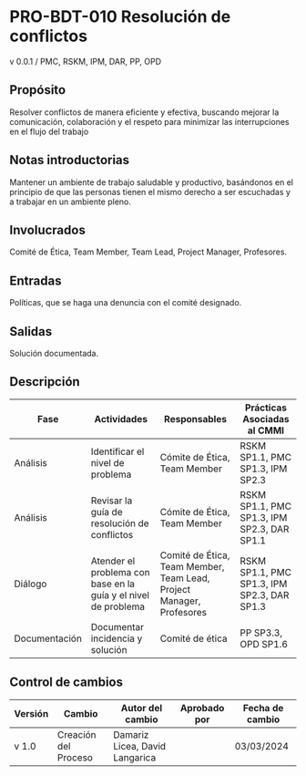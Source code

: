 # PRO-BDT-010 Resolución de conflictos

v 0.0.1 / PMC, RSKM, IPM, DAR, PP, OPD 

## Propósito

Resolver conflictos de manera eficiente y efectiva, buscando mejorar la comunicación, colaboración y el respeto para minimizar las interrupciones en el flujo del trabajo

## Notas introductorias

Mantener un ambiente de trabajo saludable y productivo, basándonos en el principio de que las personas tienen el mismo derecho a ser escuchadas y a trabajar en un ambiente pleno.

## Involucrados

Comité de Ética, Team Member, Team Lead, Project Manager, Profesores.

## Entradas

Políticas, que se haga una denuncia con el comité designado.

## Salidas

Solución documentada.

## Descripción

| Fase        | Actividades | Responsables  | Prácticas Asociadas al CMMI |
| ----------- | ----------- | ------------- | --------------------------- |
| Análisis | Identificar el nivel de problema       | Cómite de Ética, Team Member | RSKM SP1.1, PMC SP1.3, IPM SP2.3 |
| Análisis |  Revisar la guía de resolución de conflictos      | Cómite de Ética, Team Member | RSKM SP1.1, PMC SP1.3, IPM SP2.3, DAR SP1.1 |
| Diálogo | Atender el problema con base en la guía y el nivel de problema  | Comité de Ética, Team Member, Team Lead, Project Manager, Profesores | RSKM SP1.1, PMC SP1.3, IPM SP2.3, DAR SP1.3                        |
| Documentación | Documentar incidencia y solución    | Comité de ética | PP SP3.3, OPD  SP1.6                        |

## Control de cambios

| Versión | Cambio                 | Autor del cambio | Aprobado por | Fecha de cambio |
| ------- | ---------------------- | ---------------- | ------------ | --------------- |
| v 1.0 | Creación del Proceso | Damariz Licea, David Langarica          |       | 03/03/2024      |


